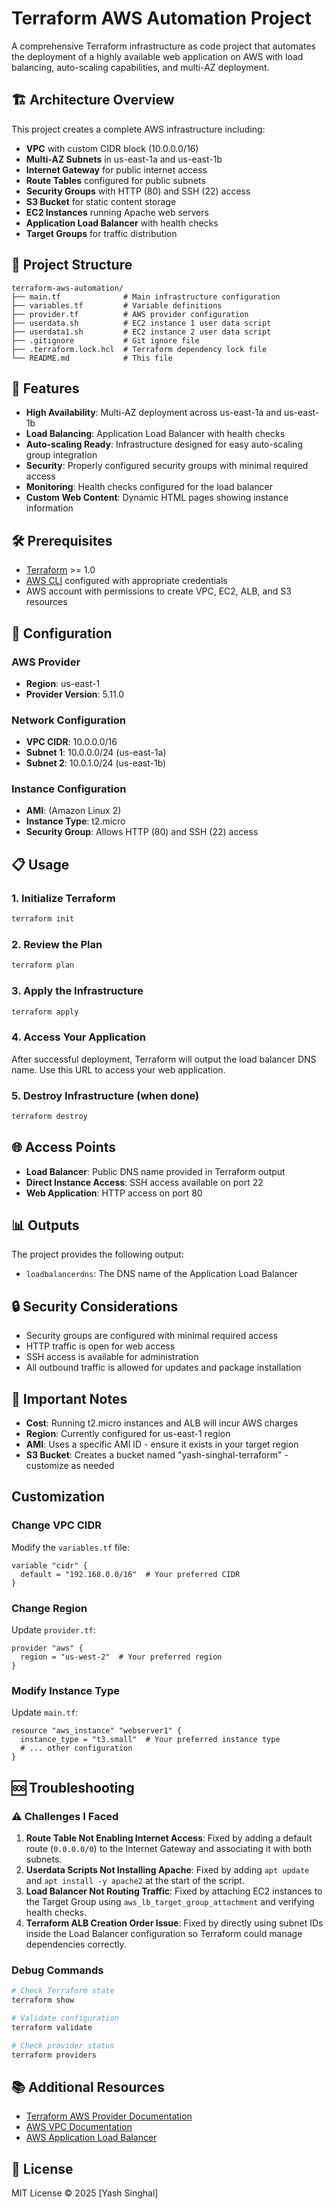 # Terraform AWS Automation Project

A comprehensive Terraform infrastructure as code project that automates the deployment of a highly available web application on AWS with load balancing, auto-scaling capabilities, and multi-AZ deployment.

## 🏗️ Architecture Overview

This project creates a complete AWS infrastructure including:

- **VPC** with custom CIDR block (10.0.0.0/16)
- **Multi-AZ Subnets** in us-east-1a and us-east-1b
- **Internet Gateway** for public internet access
- **Route Tables** configured for public subnets
- **Security Groups** with HTTP (80) and SSH (22) access
- **S3 Bucket** for static content storage
- **EC2 Instances** running Apache web servers
- **Application Load Balancer** with health checks
- **Target Groups** for traffic distribution

## 📁 Project Structure

```
terraform-aws-automation/
├── main.tf              # Main infrastructure configuration
├── variables.tf         # Variable definitions
├── provider.tf          # AWS provider configuration
├── userdata.sh          # EC2 instance 1 user data script
├── userdata1.sh         # EC2 instance 2 user data script
├── .gitignore           # Git ignore file
├── .terraform.lock.hcl  # Terraform dependency lock file
└── README.md            # This file
```

## 🚀 Features

- **High Availability**: Multi-AZ deployment across us-east-1a and us-east-1b
- **Load Balancing**: Application Load Balancer with health checks
- **Auto-scaling Ready**: Infrastructure designed for easy auto-scaling group integration
- **Security**: Properly configured security groups with minimal required access
- **Monitoring**: Health checks configured for the load balancer
- **Custom Web Content**: Dynamic HTML pages showing instance information

## 🛠️ Prerequisites

- [Terraform](https://www.terraform.io/downloads.html) >= 1.0
- [AWS CLI](https://aws.amazon.com/cli/) configured with appropriate credentials
- AWS account with permissions to create VPC, EC2, ALB, and S3 resources

## 🔧 Configuration

### AWS Provider
- **Region**: us-east-1
- **Provider Version**: 5.11.0

### Network Configuration
- **VPC CIDR**: 10.0.0.0/16
- **Subnet 1**: 10.0.0.0/24 (us-east-1a)
- **Subnet 2**: 10.0.1.0/24 (us-east-1b)

### Instance Configuration
- **AMI**: (Amazon Linux 2)
- **Instance Type**: t2.micro
- **Security Group**: Allows HTTP (80) and SSH (22) access

## 📋 Usage

### 1. Initialize Terraform
```bash
terraform init
```

### 2. Review the Plan
```bash
terraform plan
```

### 3. Apply the Infrastructure
```bash
terraform apply
```

### 4. Access Your Application
After successful deployment, Terraform will output the load balancer DNS name. Use this URL to access your web application.

### 5. Destroy Infrastructure (when done)
```bash
terraform destroy
```

## 🌐 Access Points

- **Load Balancer**: Public DNS name provided in Terraform output
- **Direct Instance Access**: SSH access available on port 22
- **Web Application**: HTTP access on port 80

## 📊 Outputs

The project provides the following output:
- `loadbalancerdns`: The DNS name of the Application Load Balancer

## 🔒 Security Considerations

- Security groups are configured with minimal required access
- HTTP traffic is open for web access
- SSH access is available for administration
- All outbound traffic is allowed for updates and package installation

## 🚨 Important Notes

- **Cost**: Running t2.micro instances and ALB will incur AWS charges
- **Region**: Currently configured for us-east-1 region
- **AMI**: Uses a specific AMI ID - ensure it exists in your target region
- **S3 Bucket**: Creates a bucket named "yash-singhal-terraform" - customize as needed

## Customization

### Change VPC CIDR
Modify the `variables.tf` file:
```hcl
variable "cidr" {
  default = "192.168.0.0/16"  # Your preferred CIDR
}
```

### Change Region
Update `provider.tf`:
```hcl
provider "aws" {
  region = "us-west-2"  # Your preferred region
}
```

### Modify Instance Type
Update `main.tf`:
```hcl
resource "aws_instance" "webserver1" {
  instance_type = "t3.small"  # Your preferred instance type
  # ... other configuration
}
```

## 🆘 Troubleshooting

### ⚠️ Challenges I Faced
1. **Route Table Not Enabling Internet Access**: Fixed by adding a default route (`0.0.0.0/0`) to the Internet Gateway and associating it with both subnets.  
2. **Userdata Scripts Not Installing Apache**: Fixed by adding `apt update` and `apt install -y apache2` at the start of the script.  
3. **Load Balancer Not Routing Traffic**: Fixed by attaching EC2 instances to the Target Group using `aws_lb_target_group_attachment` and verifying health checks.  
4. **Terraform ALB Creation Order Issue**: Fixed by directly using subnet IDs inside the Load Balancer configuration so Terraform could manage dependencies correctly.  


### Debug Commands
```bash
# Check Terraform state
terraform show

# Validate configuration
terraform validate

# Check provider status
terraform providers
```

## 📚 Additional Resources

- [Terraform AWS Provider Documentation](https://registry.terraform.io/providers/hashicorp/aws/latest/docs)
- [AWS VPC Documentation](https://docs.aws.amazon.com/vpc/)
- [AWS Application Load Balancer](https://docs.aws.amazon.com/elasticloadbalancing/latest/application/)

## 📄 License

MIT License © 2025 [Yash Singhal]